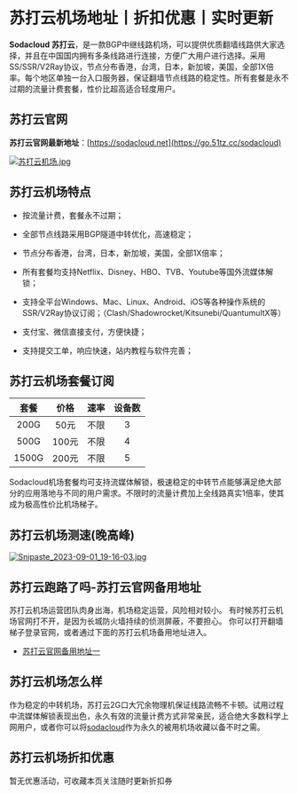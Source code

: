 # 苏打云机场地址丨折扣优惠丨实时更新
**Sodacloud 苏打云**，是一款BGP中继线路机场，可以提供优质翻墙线路供大家选择，并且在中国国内拥有多条线路进行连接，方便广大用户进行选择。采用SS/SSR/V2Ray协议，节点分布香港，台湾，日本，新加坡，美国，全部1X倍率。每个地区单独一台入口服务器，保证翻墙节点线路的稳定性。所有套餐是永不过期的流量计费套餐，性价比超高适合轻度用户。

## 苏打云官网
**苏打云官网最新地址**：[https://sodacloud.net](https://go.51tz.cc/sodacloud)

[![苏打云机场.jpg](https://s2.loli.net/2024/02/20/ywae2U3rYLPuOZR.jpg)](https://go.51tz.cc/sodacloud)

## 苏打云机场特点
* 按流量计费，套餐永不过期；

* 全部节点线路采用BGP隧道中转优化，高速稳定；

* 节点分布香港，台湾，日本，新加坡，美国，全部1X倍率；

* 所有套餐均支持Netflix、Disney、HBO、TVB、Youtube等国外流媒体解锁；

* 支持全平台Windows、Mac、Linux、Android、iOS等各种操作系统的SSR/V2Ray协议订阅；（Clash/Shadowrocket/Kitsunebi/QuantumultX等）

* 支付宝、微信直接支付，方便快捷；

* 支持提交工单，响应快速，站内教程与软件完善；

## 苏打云机场套餐订阅

套餐 | 价格 | 速率 | 设备数 |         
:-: | :-:  | :-: | :-: 
200G | 50元 | 不限  | 3          
500G | 100元 | 不限 | 4       
1500G | 200元 | 不限 |  5


Sodacloud机场套餐均可支持流媒体解锁，极速稳定的中转节点能够满足绝大部分的应用落地与不同的用户需求。不限时的流量计费加上全线路真实1倍率，使其成为极高性价比机场梯子。

## 苏打云机场测速(晚高峰)
[![Snipaste_2023-09-01_19-16-03.jpg](https://s2.loli.net/2024/02/20/SI7fn6EPkyd5hm3.jpg)](https://go.51tz.cc/sodacloud)

## 苏打云跑路了吗-苏打云官网备用地址
苏打云机场运营团队肉身出海，机场稳定运营，风险相对较小。
有时候苏打云机场官网打不开，是因为长城防火墙持续的侦测屏蔽，不要担心。
你可以打开翻墙梯子登录官网，或者通过下面的苏打云机场备用地址进入。

* [苏打云官网备用地址一](https://go.51tz.cc/sodacloud)
  

## 苏打云机场怎么样
作为稳定的中转机场，苏打云2G口大冗余物理机保证线路流畅不卡顿。试用过程中流媒体解锁表现出色，永久有效的流量计费方式非常亲民，适合绝大多数科学上网用户，或者你可以将[sodacloud](https://go.51tz.cc/sodacloud)作为永久的被用机场收藏以备不时之需。

## 苏打云机场折扣优惠
暂无优惠活动，可收藏本页关注随时更新折扣券

